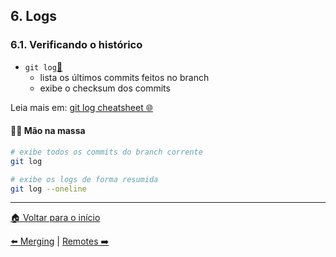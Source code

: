 ## 6. Logs

### 6.1. Verificando o histórico

- `git log`[🔗](https://git-scm.com/docs/git-log/pt_BR)
  - lista os últimos commits feitos no branch
  - exibe o checksum dos commits

Leia mais em: [git log cheatsheet 🌐](https://devhints.io/git-log)

#### 👨‍💻 Mão na massa

```bash
# exibe todos os commits do branch corrente
git log

# exibe os logs de forma resumida
git log --oneline
```

---

[🏠 Voltar para o início](./../README.md)

[⬅️ Merging](./git-commands-05.md) | [Remotes ➡️](./git-commands-07.md)
